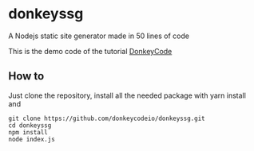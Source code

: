 # donkeyssg
A Nodejs static site generator made in 50 lines of code

This is the demo code of the tutorial [DonkeyCode](https://donkeycode.io/tutorial/static-site-generator-lines-of-nodejs)

## How to

Just clone the repository, install all the needed package with yarn install and 

```
git clone https://github.com/donkeycodeio/donkeyssg.git
cd donkeyssg
npm install
node index.js
```



